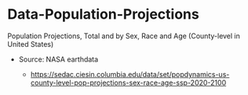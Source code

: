 # Data-Population-Projections
Population Projections, Total and by Sex, Race and Age (County-level in United States)

- Source: NASA earthdata

  - https://sedac.ciesin.columbia.edu/data/set/popdynamics-us-county-level-pop-projections-sex-race-age-ssp-2020-2100
